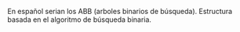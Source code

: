 En español serian los ABB (arboles binarios de búsqueda). Estructura basada en el algoritmo de búsqueda binaria.
